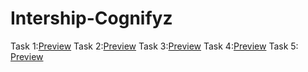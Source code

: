 ﻿# Intership-Cognifyz
 Task 1:[Preview](https://www.linkedin.com/feed/update/urn:li:activity:7203831414239186944/?lipi=urn%3Ali%3Apage%3Ad_flagship3_messaging_conversation_detail%3B4HARhsPwSHO6bA%2BWtwiMtA%3D%3D) 
 Task 2:[Preview](https://www.linkedin.com/posts/kundan-rathore-b5261b268_internship-fullstackdevelopment-webdevelopment-activity-7203833018837291008-Kfiq?utm_source=share&utm_medium=member_desktop)
 Task 3:[Preview](https://www.linkedin.com/posts/kundan-rathore-b5261b268_internship-fullstackdevelopment-webdevelopment-activity-7203834486516506624-WJor?utm_source=share&utm_medium=member_desktop)
 Task 4:[Preview](https://www.linkedin.com/posts/kundan-rathore-b5261b268_cognifyztech-databaseintegration-userauthentication-activity-7206033210407866461-ZcI7?utm_source=share&utm_medium=member_desktop)
Task 5: [Preview](https://www.linkedin.com/posts/kundan-rathore-b5261b268_cognifyztech-fullstackinternship-apiintegration-activity-7206031571894636544-NDzU?utm_source=share&utm_medium=member_desktop)
